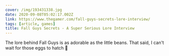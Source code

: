 ```yaml
---
cover: /img/193431338.jpg
date: 2020-09-08T05:02:17.002Z
link: https://www.thegamer.com/fall-guys-secrets-lore-interview/
tags: [article, games]
title: Fall Guys Secrets - A Super Serious Lore Interview
---
```


The lore behind Fall Guys is as adorable as the little beans. That said, I can't wait for those eggs to hatch 👀
